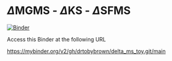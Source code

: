 # $\Delta$MGMS - $\Delta$KS - $\Delta$SFMS

[![Binder](http://mybinder.org/badge_logo.svg)](https://mybinder.org/v2/gh/drtobybrown/delta_ms_toy.git/main)


Access this Binder at the following URL

https://mybinder.org/v2/gh/drtobybrown/delta_ms_toy.git/main



